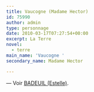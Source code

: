 ```yaml
---
title: Vaucogne (Madame Hector)
id: 75990
author: admin
type: personnage
date: 2010-03-17T07:27:54+00:00
excerpt: La Terre
novel:
  - terre
main_name: 'Vaucogne '
secondary_name: Madame Hector

---
```

— Voir <a href="/personnage/badeuil-estelle/" target="_self">BADEUIL (Estelle)</a>.
